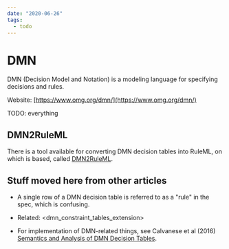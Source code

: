 ```yaml
---
date: "2020-06-26"
tags:
  - todo
---
```


# DMN

DMN (Decision Model and Notation) is a modeling language for specifying decisions and rules.

Website: [https://www.omg.org/dmn/](https://www.omg.org/dmn/)

TODO: everything



## DMN2RuleML

There is a tool available for converting DMN decision tables into RuleML, on which
<legalruleml> is based, called [DMN2RuleML](http://stark-cove-78485.herokuapp.com/decision-table).

## Stuff moved here from other articles

* A single row of a DMN decision table is referred to as a "rule" in the spec,
which is confusing.

* Related: <dmn_constraint_tables_extension>

* For implementation of DMN-related things, see Calvanese et al (2016)
[Semantics and Analysis of DMN Decision Tables](https://arxiv.org/pdf/1603.07466.pdf).
